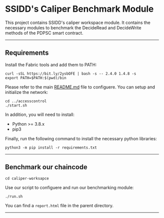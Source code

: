 # SSIDD's Caliper Benchmark Module

This project contains SSIDD's caliper workspace module. It contains the necessary modules to benchmark the DecideRead and DecideWrite methods of the PDPSC smart contract.

---

## Requirements

Install the Fabric tools and add them to PATH:<br/>

```shell
curl -sSL https://bit.ly/2ysbOFE | bash -s -- 2.4.0 1.4.8 -s
export PATH=$PATH:$(pwd)/bin
```

Please refer to the main [README.md]("../README.md") file to configuere. You can setup and initialize the network:<br/>

```shell
cd ../accesscontrol
./start.sh
```

In addition, you will need to install:<br>

- Python >= 3.8.x
- pip3

Finally, run the following command to install the necessary python libraries:

```shell
python3 -m pip install -r requirements.txt
```

---

## Benchmark our chaincode

```shell
cd caliper-worksapce
```

Use our script to configuere and run our benchmarking module:<br/>

```shell
./run.sh
```

You can find a `report.html` file in the parent directory.

---
